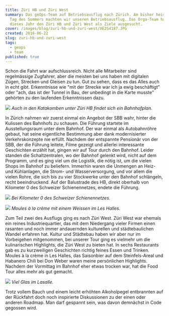 ```yaml
---
title: Züri HB und Züri West
summary: Das geOps-Team auf Betriebsausflug nach Zürich. Am bisher heissesten
  Tag des Sommers machten wir unseren Betriebsausflug. Das Orga-Team hatte für
  dieses Jahr den Züri HB und Züri West als Ziele ausgesucht.
cover: /images/blog/zuri-hb-und-zuri-west/XE2S4187.JPG
created: 2016-06-22
slug: zuri-hb-und-zuri-west
tags:
  - geops
  - team
published: true
---
```


Schon die Fahrt war aufschlussreich. Nicht alle Mitarbeiter sind regelmässige Zugfahrer, aber die meisten bei uns haben mit digitalen Zügen, Strecken und Gleisen zu tun. Gut zu sehen, dass es das Alles auch in echt gibt. Erkenntnisse wie "mit der Strecke war ich ja ewig beschäftigt" oder "ach, das ist der Tunnel in Bau, der unbedingt in die Karte musste" gehörten zu den laufenden Erkenntnissen dazu.

![](/images/blog/zuri-hb-und-zuri-west/XE2S4147.png) _Auch in den Katakomben unter Züri HB findet sich ein Bahnhofplan._

In Zürich nahmen wir zuerst einmal ein Angebot der SBB wahr, hinter die Kulissen des Bahnhofs zu schauen. Die Führung startete im Ausstellungsraum unter dem Bahnhof. Der war einmal als Autobahnröhre gebaut, hat seine eigentliche Bestimmung aber dank modernisierter Verkehrskonzepte nie erfüllt. Nachdem der entspannte Pensionär von der SBB, der die Führung leitete, Filme gezeigt und allerlei interessante Geschichten erzählt hat, gingen wir auf Tour durch den Bahnhof. Leider standen die Schaltzentralen, wo der Bahnhof gelenkt wird, nicht auf dem Programm, und es ging viel um die Logistik, die nötig ist, um die vielen Shops im Bahnhof zu beliefern. Immerhin waren die Unmengen an Heiz- und Kühlanlagen, die Strom- und Wasserversorgung, und vor allem die vielen Rohre, die sich bis zu vier Stockwerke unter den Bahnhof schlängeln, recht beeindruckend. Auf der Balustrade des HB, direkt oberhalb von Kilometer 0 des Schweizer Schienennetzes, endete die Führung.

![](/images/blog/zuri-hb-und-zuri-west/XE2S4154.png) _Bei Kilometer 0 des Schweizer Schienennetzes._

![](/images/blog/zuri-hb-und-zuri-west/XE2S4185.png) _Moules à la crème mit einem Weissen im Les Halles._

Zum Teil zwei des Ausflugs ging es nach Züri West. Züri West war ehemals ein reines Industriequartier, das mit dem Niedergang vieler Firmen einen rasanten und noch immer andauernden kulturellen und städtebaulichen Wandel erfahren hat. Kultur und Städtebau haben wir aber nur im Vorbeigehen mitgenommen, bei unserer Tour ging es vielmehr um die kulinarischen Highlights, die Züri West zu bieten hat. In sechs Restaurants gab es zu kurzweiligen Geschichten richtig feines Essen und Trinken. Moules à la crème in Les Halles, das Saisonbier auf dem Steinfels-Areal und Habanero Chili bei Don Weber waren meine persönlichen Highlights. Nachdem der Vormittag im Bahnhof eher etwas trocken war, hat die Food Tour alles mehr als gut gemacht.

![](/images/blog/zuri-hb-und-zuri-west/XE2S4176.png) _Viel Glas im Lasalle._

Trotz vollem Bauch und einem leicht erhöhten Alkoholpegel entbrannten auf der Rückfahrt doch noch inspirierte Diskussionen zu der einen oder anderen Roadmap. Man darf gespannt sein, was davon demnächst in Code gegossen wird.
